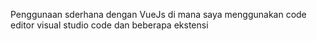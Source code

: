 Penggunaan sderhana dengan VueJs di mana saya menggunakan code editor visual studio code dan beberapa ekstensi
